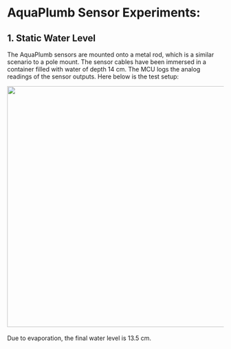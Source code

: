 # AquaPlumb Sensor Experiments:

## 1. Static Water Level
The AquaPlumb sensors are mounted onto a metal rod, which is a similar scenario to a pole mount. The sensor cables have been immersed in a container filled with water of  depth 14 cm. The MCU logs the analog readings of the sensor outputs. Here below is the test setup:

<img src="https://github.com/floodsense/sensor_experiments/blob/master/img/aquaplumb_static.jpg?raw=true" width="560">

<br />
<br />
Due to evaporation, the final water level is 13.5 cm. 
